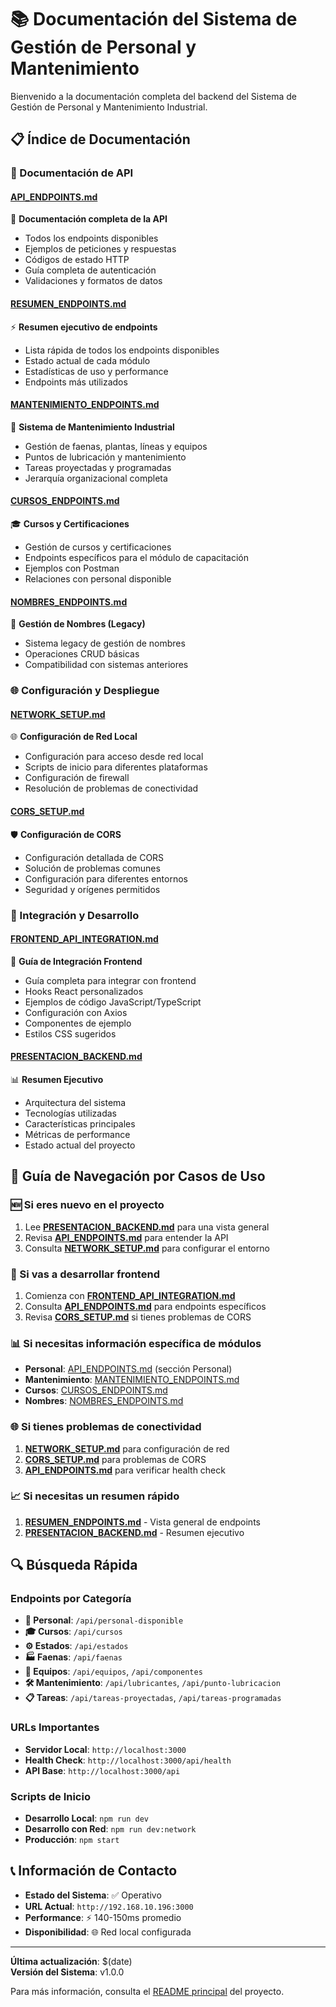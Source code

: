 # 📚 Documentación del Sistema de Gestión de Personal y Mantenimiento

Bienvenido a la documentación completa del backend del Sistema de Gestión de Personal y Mantenimiento Industrial.

## 📋 Índice de Documentación

### 🔗 Documentación de API

#### **[API_ENDPOINTS.md](API_ENDPOINTS.md)**
📖 **Documentación completa de la API**
- Todos los endpoints disponibles
- Ejemplos de peticiones y respuestas
- Códigos de estado HTTP
- Guía completa de autenticación
- Validaciones y formatos de datos

#### **[RESUMEN_ENDPOINTS.md](RESUMEN_ENDPOINTS.md)**
⚡ **Resumen ejecutivo de endpoints**
- Lista rápida de todos los endpoints disponibles
- Estado actual de cada módulo
- Estadísticas de uso y performance
- Endpoints más utilizados

#### **[MANTENIMIENTO_ENDPOINTS.md](MANTENIMIENTO_ENDPOINTS.md)**
🔧 **Sistema de Mantenimiento Industrial**
- Gestión de faenas, plantas, líneas y equipos
- Puntos de lubricación y mantenimiento
- Tareas proyectadas y programadas
- Jerarquía organizacional completa

#### **[CURSOS_ENDPOINTS.md](CURSOS_ENDPOINTS.md)**
🎓 **Cursos y Certificaciones**
- Gestión de cursos y certificaciones
- Endpoints específicos para el módulo de capacitación
- Ejemplos con Postman
- Relaciones con personal disponible

#### **[NOMBRES_ENDPOINTS.md](NOMBRES_ENDPOINTS.md)**
👤 **Gestión de Nombres (Legacy)**
- Sistema legacy de gestión de nombres
- Operaciones CRUD básicas
- Compatibilidad con sistemas anteriores

### 🌐 Configuración y Despliegue

#### **[NETWORK_SETUP.md](NETWORK_SETUP.md)**
🌐 **Configuración de Red Local**
- Configuración para acceso desde red local
- Scripts de inicio para diferentes plataformas
- Configuración de firewall
- Resolución de problemas de conectividad

#### **[CORS_SETUP.md](CORS_SETUP.md)**
🛡️ **Configuración de CORS**
- Configuración detallada de CORS
- Solución de problemas comunes
- Configuración para diferentes entornos
- Seguridad y orígenes permitidos

### 🚀 Integración y Desarrollo

#### **[FRONTEND_API_INTEGRATION.md](FRONTEND_API_INTEGRATION.md)**
📱 **Guía de Integración Frontend**
- Guía completa para integrar con frontend
- Hooks React personalizados
- Ejemplos de código JavaScript/TypeScript
- Configuración con Axios
- Componentes de ejemplo
- Estilos CSS sugeridos

#### **[PRESENTACION_BACKEND.md](PRESENTACION_BACKEND.md)**
📊 **Resumen Ejecutivo**
- Arquitectura del sistema
- Tecnologías utilizadas
- Características principales
- Métricas de performance
- Estado actual del proyecto

## 🎯 Guía de Navegación por Casos de Uso

### 🆕 Si eres nuevo en el proyecto
1. Lee **[PRESENTACION_BACKEND.md](PRESENTACION_BACKEND.md)** para una vista general
2. Revisa **[API_ENDPOINTS.md](API_ENDPOINTS.md)** para entender la API
3. Consulta **[NETWORK_SETUP.md](NETWORK_SETUP.md)** para configurar el entorno

### 🔧 Si vas a desarrollar frontend
1. Comienza con **[FRONTEND_API_INTEGRATION.md](FRONTEND_API_INTEGRATION.md)**
2. Consulta **[API_ENDPOINTS.md](API_ENDPOINTS.md)** para endpoints específicos
3. Revisa **[CORS_SETUP.md](CORS_SETUP.md)** si tienes problemas de CORS

### 📊 Si necesitas información específica de módulos
- **Personal**: [API_ENDPOINTS.md](API_ENDPOINTS.md) (sección Personal)
- **Mantenimiento**: [MANTENIMIENTO_ENDPOINTS.md](MANTENIMIENTO_ENDPOINTS.md)
- **Cursos**: [CURSOS_ENDPOINTS.md](CURSOS_ENDPOINTS.md)
- **Nombres**: [NOMBRES_ENDPOINTS.md](NOMBRES_ENDPOINTS.md)

### 🌐 Si tienes problemas de conectividad
1. **[NETWORK_SETUP.md](NETWORK_SETUP.md)** para configuración de red
2. **[CORS_SETUP.md](CORS_SETUP.md)** para problemas de CORS
3. **[API_ENDPOINTS.md](API_ENDPOINTS.md)** para verificar health check

### 📈 Si necesitas un resumen rápido
1. **[RESUMEN_ENDPOINTS.md](RESUMEN_ENDPOINTS.md)** - Vista general de endpoints
2. **[PRESENTACION_BACKEND.md](PRESENTACION_BACKEND.md)** - Resumen ejecutivo

## 🔍 Búsqueda Rápida

### Endpoints por Categoría
- **👥 Personal**: `/api/personal-disponible`
- **🎓 Cursos**: `/api/cursos`
- **⚙️ Estados**: `/api/estados`
- **🏭 Faenas**: `/api/faenas`
- **🔧 Equipos**: `/api/equipos`, `/api/componentes`
- **🛠️ Mantenimiento**: `/api/lubricantes`, `/api/punto-lubricacion`
- **📋 Tareas**: `/api/tareas-proyectadas`, `/api/tareas-programadas`

### URLs Importantes
- **Servidor Local**: `http://localhost:3000`
- **Health Check**: `http://localhost:3000/api/health`
- **API Base**: `http://localhost:3000/api`

### Scripts de Inicio
- **Desarrollo Local**: `npm run dev`
- **Desarrollo con Red**: `npm run dev:network`
- **Producción**: `npm start`

## 📞 Información de Contacto

- **Estado del Sistema**: ✅ Operativo
- **URL Actual**: `http://192.168.10.196:3000`
- **Performance**: ⚡ 140-150ms promedio
- **Disponibilidad**: 🌐 Red local configurada

---

**Última actualización**: $(date)  
**Versión del Sistema**: v1.0.0

Para más información, consulta el [README principal](../README.md) del proyecto.









